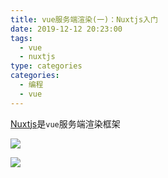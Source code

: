 ```yaml
---
title: vue服务端渲染(一)：Nuxtjs入门
date: 2019-12-12 20:23:00
tags:
  - vue
  - nuxtjs
type: categories
categories:
  - 编程
  - vue
---
```


[Nuxtjs](https://nuxtjs.org/)是`vue`服务端渲染框架

<!-- more -->

![](http://bhyblog.oss-cn-shenzhen.aliyuncs.com/hexo/chrome_6g9NIfy2c5.png)

![](http://bhyblog.oss-cn-shenzhen.aliyuncs.com/hexo/chrome_AS5M8OVf5q.png)
